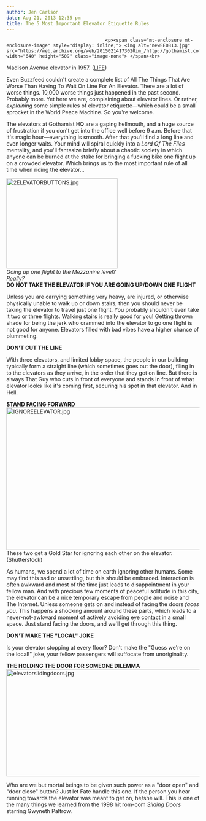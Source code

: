 ```yaml
---
author: Jen Carlson
date: Aug 21, 2013 12:35 pm
title: The 5 Most Important Elevator Etiquette Rules
---
```


	
										<p><span class="mt-enclosure mt-enclosure-image" style="display: inline;"> <img alt="newEE0813.jpg" src="https://web.archive.org/web/20150214173020im_/http://gothamist.com/attachments/arts_jen/newEE0813.jpg" width="640" height="509" class="image-none"> </span><br>
<span class="photo_caption">Madison Avenue elevator in 1957. (<a href="https://web.archive.org/web/20150214173020/http://images.google.com/hosted/life/5244ef4aa6d8050d.html">LIFE</a>)</span></p>

<p>Even Buzzfeed couldn&apos;t create a complete list of All The Things That Are Worse Than Having To Wait On Line For An Elevator. There are a lot of worse things. 10,000 worse things just happened in the past second. Probably more. Yet here we are, complaining about elevator lines. Or rather, <em>explaining</em> some simple rules of elevator etiquette&#x2014;which could be a small sprocket in the World Peace Machine. So you&apos;re welcome.</p>

<p>The elevators at Gothamist HQ are a gaping hellmouth, and a huge source of frustration if you don&apos;t get into the office well before 9 a.m. Before that it&apos;s magic hour&#x2014;everything is smooth. After that you&apos;ll find a long line and even longer waits. Your mind will spiral quickly into a <em>Lord Of The Flies </em>mentality, and you&apos;ll fantasize briefly about a chaotic society in which anyone can be burned at the stake for bringing a fucking bike one flight up on a crowded elevator. Which brings us to the most important rule of all time when riding the elevator...</p>

<p><span class="mt-enclosure mt-enclosure-image" style="display: inline;"> </span></p><div class="image-right"> <img alt="2ELEVATORBUTTONS.jpg" src="https://web.archive.org/web/20150214173020im_/http://gothamist.com/attachments/arts_jen/2ELEVATORBUTTONS.jpg" width="290" height="235"> <br> <i style=" width:290px; ;display:block">Going up one flight to the Mezzanine level? Really?</i></div> <strong>DO NOT TAKE THE ELEVATOR IF YOU ARE GOING UP/DOWN ONE FLIGHT</strong><p></p>

<p>Unless you are carrying something very heavy, are injured, or otherwise physically unable to walk up or down stairs, then you should never be taking the elevator to travel just one flight. You probably shouldn&apos;t even take it two or three flights. Walking stairs is really good for you! Getting thrown shade for being the jerk who crammed into the elevator to go one flight is not good for anyone. Elevators filled with bad vibes have a higher chance of plummeting.</p>

<p><strong>DON&apos;T CUT THE LINE</strong></p>

<p>With three elevators, and limited lobby space, the people in our building typically form a straight line (which sometimes goes out the door), filing in to the elevators as they arrive, in the order that they got on line. But there is always That Guy who cuts in front of everyone and stands in front of what elevator looks like it&apos;s coming first, securing his spot in that elevator. And in Hell.</p>

<p><strong>STAND FACING FORWARD</strong><br>
<span class="mt-enclosure mt-enclosure-image" style="display: inline;"> <img alt="IGNOREELEVATOR.jpg" src="https://web.archive.org/web/20150214173020im_/http://gothamist.com/attachments/arts_jen/IGNOREELEVATOR.jpg" width="640" height="371" class="image-none"> </span><br>
<span class="photo_caption">These two get a Gold Star for ignoring each other on the elevator. (Shutterstock)</span></p>

<p>As humans, we spend a lot of time on earth ignoring other humans. Some may find this sad or unsettling, but this should be embraced. Interaction is often awkward and most of the time just leads to disappointment in your fellow man. And with precious few moments of peaceful solitude in this city, the elevator can be a nice temporary escape from people and noise and The Internet. Unless someone gets on and instead of facing the doors <em>faces you</em>. This happens a shocking amount around these parts, which leads to a never-not-awkward moment of actively avoiding eye contact in a small space. Just stand facing the doors, and we&apos;ll get through this thing.</p>

<p><strong>DON&apos;T MAKE THE &quot;LOCAL&quot; JOKE</strong></p>

<p>Is your elevator stopping at every floor? Don&apos;t make the &quot;Guess we&apos;re on the local!&quot; joke, your fellow passengers will suffocate from unoriginality.</p>

<p><strong>THE HOLDING THE DOOR FOR SOMEONE DILEMMA</strong><br>
<span class="mt-enclosure mt-enclosure-image" style="display: inline;"> <img alt="elevatorslidingdoors.jpg" src="https://web.archive.org/web/20150214173020im_/http://gothamist.com/attachments/arts_jen/elevatorslidingdoors.jpg" width="640" height="279" class="image-none"> </span></p>

<p>Who are we but mortal beings to be given such power as a &quot;door open&quot; and &quot;door close&quot; button? Just let Fate handle this one. If the person you hear running towards the elevator was meant to get on, he/she will. This is one of the many things we learned from the 1998 hit rom-com <em>Sliding Doors</em> starring Gwyneth Paltrow.</p>					
										
									
				